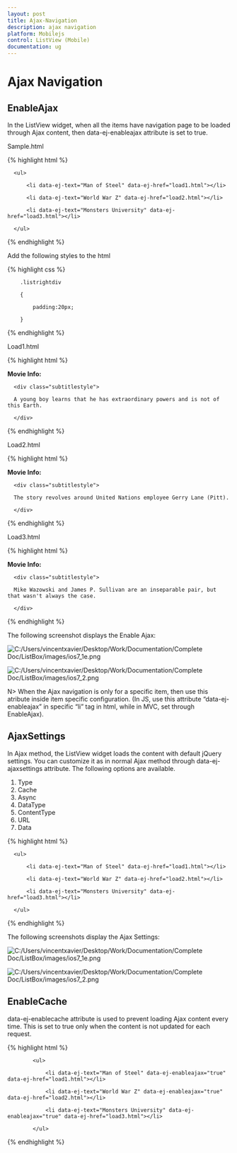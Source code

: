 ```yaml
---
layout: post
title: Ajax-Navigation
description: ajax navigation
platform: Mobilejs
control: ListView (Mobile)
documentation: ug
---
```


# Ajax Navigation

## EnableAjax

In the ListView widget, when all the items have navigation page to be loaded through Ajax content, then data-ej-enableajax attribute is set to true. 

Sample.html

{% highlight html %}



  <div id="ajaxListBox" data-role="ejmListView" data-ej-showheader="true" data-ej-headertitle="ListView" data-ej-enableajax="true">

      <ul>

          <li data-ej-text="Man of Steel" data-ej-href="load1.html"></li>

          <li data-ej-text="World War Z" data-ej-href="load2.html"></li>

          <li data-ej-text="Monsters University" data-ej-href="load3.html"></li>

      </ul>

  </div>





{% endhighlight %}



Add the following styles to the html

{% highlight css %}



        .listrightdiv

        {

            padding:20px;

        }





{% endhighlight %}



Load1.html

{% highlight html %}



<div class="listrightdiv">      

<span class="subtitlestyle"><b>Movie Info:</b></span>

      <div class="subtitlestyle">

      A young boy learns that he has extraordinary powers and is not of this Earth.

      </div>

</div>





{% endhighlight %}



Load2.html

{% highlight html %}



<div class="listrightdiv">

<span class="subtitlestyle"><b>Movie Info:</b></span>

      <div class="subtitlestyle">

      The story revolves around United Nations employee Gerry Lane (Pitt).

      </div>

</div>





{% endhighlight %}



Load3.html

{% highlight html %}



<div class="listrightdiv">

<span class="subtitlestyle"><b>Movie Info:</b></span>

      <div class="subtitlestyle">

      Mike Wazowski and James P. Sullivan are an inseparable pair, but that wasn't always the case.

      </div>

</div>



{% endhighlight %}



The following screenshot displays the Enable Ajax:

![C:/Users/vincentxavier/Desktop/Work/Documentation/Complete Doc/ListBox/images/ios7_1e.png](Ajax-Navigation_images/Ajax-Navigation_img1.png)







![C:/Users/vincentxavier/Desktop/Work/Documentation/Complete Doc/ListBox/images/ios7_2.png](Ajax-Navigation_images/Ajax-Navigation_img2.png)



N> When the Ajax navigation is only for a specific item, then use this atribute inside item specific configuration. (In JS, use this attribute “data-ej-enableajax” in specific “li” tag in html, while in MVC, set through EnableAjax).

## AjaxSettings

In Ajax method, the ListView widget loads the content with default jQuery settings. You can customize it as in normal Ajax method through data-ej-ajaxsettings attribute. The following options are available.

1. Type
2. Cache
3. Async
4. DataType
5. ContentType
6. URL
7. Data



{% highlight html %}

<!--Sample.html -->



<div id="ajaxListBox" data-role="ejmListView" data-ej-showheader="true" data-ej-headertitle="ListView" data-ej-enableajax="true" data-ej-ajaxsettings-cache=true>

      <ul>

          <li data-ej-text="Man of Steel" data-ej-href="load1.html"></li>

          <li data-ej-text="World War Z" data-ej-href="load2.html"></li>

          <li data-ej-text="Monsters University" data-ej-href="load3.html"></li>

      </ul>

  </div>





{% endhighlight %}



The following screenshots display the Ajax Settings:

![C:/Users/vincentxavier/Desktop/Work/Documentation/Complete Doc/ListBox/images/ios7_1e.png](Ajax-Navigation_images/Ajax-Navigation_img3.png)



![C:/Users/vincentxavier/Desktop/Work/Documentation/Complete Doc/ListBox/images/ios7_2.png](Ajax-Navigation_images/Ajax-Navigation_img4.png)



## EnableCache

data-ej-enablecache attribute is used to prevent loading Ajax content every time. This is set to true only when the content is not updated for each request.

{% highlight html %}



<!--Sample.html -->



   <div id="ajaxListBox" data-role="ejmListView" data-ej-enablecache="true">

            <ul>

                <li data-ej-text="Man of Steel" data-ej-enableajax="true" data-ej-href="load1.html"></li>

                <li data-ej-text="World War Z" data-ej-enableajax="true" data-ej-href="load2.html"></li>

                <li data-ej-text="Monsters University" data-ej-enableajax="true" data-ej-href="load3.html"></li>

            </ul>

   </div>





{% endhighlight %}



